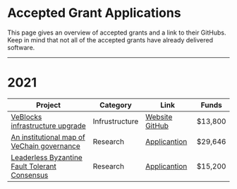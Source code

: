 # Accepted Grant Applications <!-- omit in toc -->

This page gives an overview of accepted grants and a link to their GitHubs. Keep in mind that not all of the accepted grants have already delivered software.

---



# 2021

| Project | Category | Link | Funds |
| --- | --- | --- | --- | 
| [VeBlocks infrastructure upgrade](https://github.com/vechain/grant-program/blob/master/applications/VeBlocks_upgrade.md) | Infrustructure | [Website](https://visuals.veblocks.net/)  [GitHub](https://github.com/mirei83/VeChain-PublicNodes#public-vechain-thor-nodes)| $13,800 |
| [An institutional map of VeChain governance](https://github.com/vechain/grant-program/blob/master/applications/map-of-vechain-governance.md) | Research  | [Applicantion](https://github.com/vechain/grant-program/blob/master/applications/map-of-vechain-governance.md)  | $29,646 |
| [Leaderless Byzantine Fault Tolerant Consensus](https://github.com/vechain/grant-program/blob/master/applications/leaderless_bft_consensus.md) | Research |  [Applicantion](https://github.com/vechain/grant-program/blob/master/applications/leaderless_bft_consensus.md) | $15,200 |
